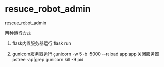 # resuce_robot_admin
rescue_robot_admin

两种运行方式

1. flask内置服务器运行
flask run

2. gunicorn服务器运行
gunicorn -w 5 -b :5000 --reload app:app
关闭服务器
pstree -ap|grep gunicorn
kill -9 pid
